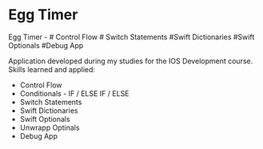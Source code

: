 # Egg Timer 
 Egg Timer - # Control Flow # Switch Statements #Swift Dictionaries #Swift Optionals #Debug App


Application developed during my studies for the IOS Development course.
Skills learned and applied:

- Control Flow
- Conditionals - IF / ELSE IF / ELSE 
- Switch Statements 
- Swift Dictionaries 
- Swift Optionals 
- Unwrapp Optinals
- Debug App

